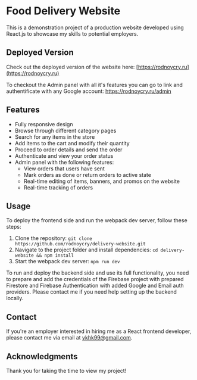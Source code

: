 # Food Delivery Website

This is a demonstration project of a production website developed using React.js to showcase my skills to potential employers.

## Deployed Version

Check out the deployed version of the website here: [https://rodnoycry.ru](https://rodnoycry.ru)

To checkout the Admin panel with all it's features you can go to link and authentificate with any Google account: https://rodnoycry.ru/admin

## Features

- Fully responsive design
- Browse through different category pages
- Search for any items in the store
- Add items to the cart and modify their quantity
- Proceed to order details and send the order
- Authenticate and view your order status
- Admin panel with the following features:
  - View orders that users have sent
  - Mark orders as done or return orders to active state
  - Real-time editing of items, banners, and promos on the website
  - Real-time tracking of orders

## Usage

To deploy the frontend side and run the webpack dev server, follow these steps:

1. Clone the repository: 
`git clone https://github.com/rodnoycry/delivery-website.git`
3. Navigate to the project folder and install dependencies: 
`cd delivery-website && npm install`
5. Start the webpack dev server: 
`npm run dev`

To run and deploy the backend side and use its full functionality, you need to prepare and add the credentials of the Firebase project with prepared Firestore and Firebase Authentication with added Google and Email auth providers. Please contact me if you need help setting up the backend locally.

## Contact

If you're an employer interested in hiring me as a React frontend developer, please contact me via email at vkhk99@gmail.com.

## Acknowledgments

Thank you for taking the time to view my project!
